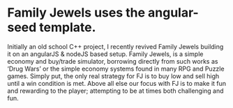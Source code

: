 # Family Jewels uses the angular-seed template.

Initially an old school C++ project, I recently revived Family Jewels building it on an angularJS & nodeJS based setup. Family Jewels, is a simple economy and buy/trade simulator, borrowing directly from such works as ‘Drug Wars’ or the simple economy systems found in many RPG and Puzzle games. Simply put, the only real strategy for FJ is to buy low and sell high until a win condition is met. Above all else our focus with FJ is to make it fun and rewarding to the player; attempting to be at times both challenging and fun. 



